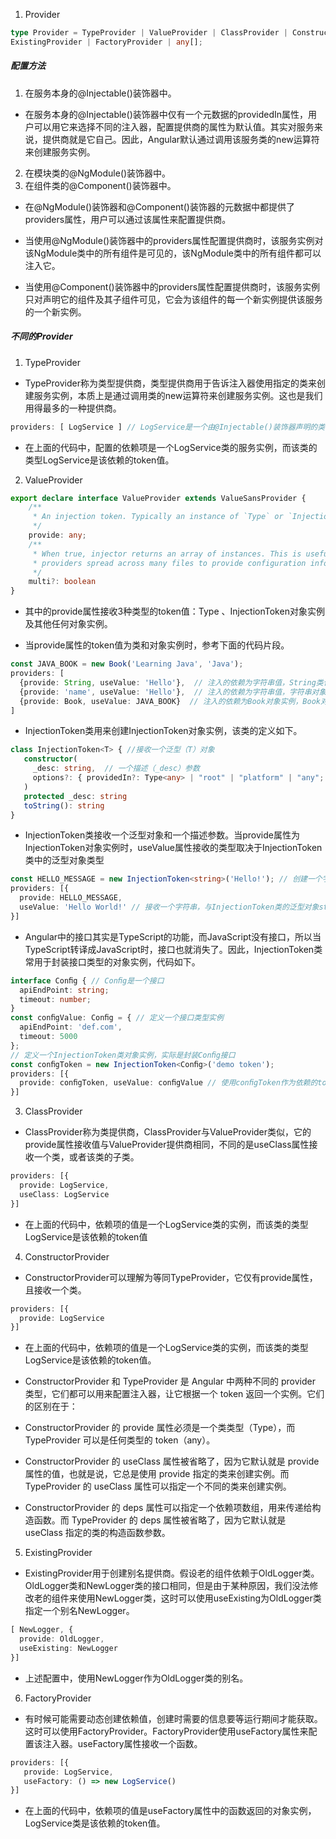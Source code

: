 
1. Provider 
```ts
type Provider = TypeProvider | ValueProvider | ClassProvider | ConstructorProvider | 
ExistingProvider | FactoryProvider | any[];
```

##### 配置方法
1. 在服务本身的@Injectable()装饰器中。
- 在服务本身的@Injectable()装饰器中仅有一个元数据的providedIn属性，用户可以用它来选择不同的注入器，配置提供商的属性为默认值。其实对服务来说，提供商就是它自己。因此，Angular默认通过调用该服务类的new运算符来创建服务实例。


2. 在模块类的@NgModule()装饰器中。
3. 在组件类的@Component()装饰器中。
- 在@NgModule()装饰器和@Component()装饰器的元数据中都提供了providers属性，用户可以通过该属性来配置提供商。

- 当使用@NgModule()装饰器中的providers属性配置提供商时，该服务实例对该NgModule类中的所有组件是可见的，该NgModule类中的所有组件都可以注入它。

- 当使用@Component()装饰器中的providers属性配置提供商时，该服务实例只对声明它的组件及其子组件可见，它会为该组件的每一个新实例提供该服务的一个新实例。

##### 不同的Provider
1. TypeProvider
- TypeProvider称为类型提供商，类型提供商用于告诉注入器使用指定的类来创建服务实例，本质上是通过调用类的new运算符来创建服务实例。这也是我们用得最多的一种提供商。

```ts
providers: [ LogService ] // LogService是一个由@Injectable()装饰器声明的类
```
- 在上面的代码中，配置的依赖项是一个LogService类的服务实例，而该类的类型LogService是该依赖的token值。

2. ValueProvider
```ts
export declare interface ValueProvider extends ValueSansProvider {
    /**
     * An injection token. Typically an instance of `Type` or `InjectionToken`, but can be `any`.
     */
    provide: any;
    /**
     * When true, injector returns an array of instances. This is useful to allow multiple
     * providers spread across many files to provide configuration information to a common token.
     */
    multi?: boolean
}
```
- 其中的provide属性接收3种类型的token值：Type 、InjectionToken对象实例及其他任何对象实例。

- 当provide属性的token值为类和对象实例时，参考下面的代码片段。

```ts
const JAVA_BOOK = new Book('Learning Java', 'Java');
providers: [
  {provide: String, useValue: 'Hello'},  // 注入的依赖为字符串值，String类作为该依赖的token值
  {provide: 'name', useValue: 'Hello'},  // 注入的依赖为字符串值，字符串对象实例name作为该依赖的token值
  {provide: Book, useValue: JAVA_BOOK}  // 注入的依赖为Book对象实例，Book对象实例作为该依赖的token值
]
```

- InjectionToken类用来创建InjectionToken对象实例，该类的定义如下。
```ts
class InjectionToken<T> { //接收一个泛型（T）对象
   constructor(
     _desc: string,  // 一个描述（_desc）参数
     options?: { providedIn?: Type<any> | "root" | "platform" | "any"; factory: () => T; }
   )
   protected _desc: string
   toString(): string
}
```
- InjectionToken类接收一个泛型对象和一个描述参数。当provide属性为InjectionToken对象实例时，useValue属性接收的类型取决于InjectionToken类中的泛型对象类型
```ts
const HELLO_MESSAGE = new InjectionToken<string>('Hello!'); // 创建一个字符串类型的可注入对象
providers: [{
  provide: HELLO_MESSAGE,
  useValue: 'Hello World!' // 接收一个字符串，与InjectionToken类的泛型对象string对应
}]
```

- Angular中的接口其实是TypeScript的功能，而JavaScript没有接口，所以当TypeScript转译成JavaScript时，接口也就消失了。因此，InjectionToken类常用于封装接口类型的对象实例，代码如下。
```ts
interface Conﬁg { // Conﬁg是一个接口
  apiEndPoint: string;
  timeout: number;
}
const conﬁgValue: Conﬁg = { // 定义一个接口类型实例
  apiEndPoint: 'def.com',
  timeout: 5000
};
// 定义一个InjectionToken类对象实例，实际是封装Conﬁg接口
const conﬁgToken = new InjectionToken<Conﬁg>('demo token');
providers: [{
  provide: conﬁgToken, useValue: conﬁgValue // 使用conﬁgToken作为依赖的token值
}]
```

3. ClassProvider
- ClassProvider称为类提供商，ClassProvider与ValueProvider类似，它的provide属性接收值与ValueProvider提供商相同，不同的是useClass属性接收一个类，或者该类的子类。
```ts
providers: [{
  provide: LogService,
  useClass: LogService
}]
```
- 在上面的代码中，依赖项的值是一个LogService类的实例，而该类的类型LogService是该依赖的token值

4. ConstructorProvider
- ConstructorProvider可以理解为等同TypeProvider，它仅有provide属性，且接收一个类。
```ts
providers: [{
  provide: LogService
}]
```
- 在上面的代码中，依赖项的值是一个LogService类的实例，而该类的类型LogService是该依赖的token值。

- ConstructorProvider 和 TypeProvider 是 Angular 中两种不同的 provider 类型，它们都可以用来配置注入器，让它根据一个 token 返回一个实例。它们的区别在于：

- ConstructorProvider 的 provide 属性必须是一个类类型（Type<any>），而 TypeProvider 可以是任何类型的 token（any）。
- ConstructorProvider 的 useClass 属性被省略了，因为它默认就是 provide 属性的值，也就是说，它总是使用 provide 指定的类来创建实例。而 TypeProvider 的 useClass 属性可以指定一个不同的类来创建实例。
- ConstructorProvider 的 deps 属性可以指定一个依赖项数组，用来传递给构造函数。而 TypeProvider 的 deps 属性被省略了，因为它默认就是 useClass 指定的类的构造函数参数。

5. ExistingProvider
- ExistingProvider用于创建别名提供商。假设老的组件依赖于OldLogger类。OldLogger类和NewLogger类的接口相同，但是由于某种原因，我们没法修改老的组件来使用NewLogger类，这时可以使用useExisting为OldLogger类指定一个别名NewLogger。

```ts
[ NewLogger, {
  provide: OldLogger,
  useExisting: NewLogger
}]
```
- 上述配置中，使用NewLogger作为OldLogger类的别名。

6. FactoryProvider
- 有时候可能需要动态创建依赖值，创建时需要的信息要等运行期间才能获取。这时可以使用FactoryProvider。FactoryProvider使用useFactory属性来配置该注入器。useFactory属性接收一个函数。

```ts
providers: [{
   provide: LogService,
   useFactory: () => new LogService()
}]
```
- 在上面的代码中，依赖项的值是useFactory属性中的函数返回的对象实例，LogService类是该依赖的token值。



